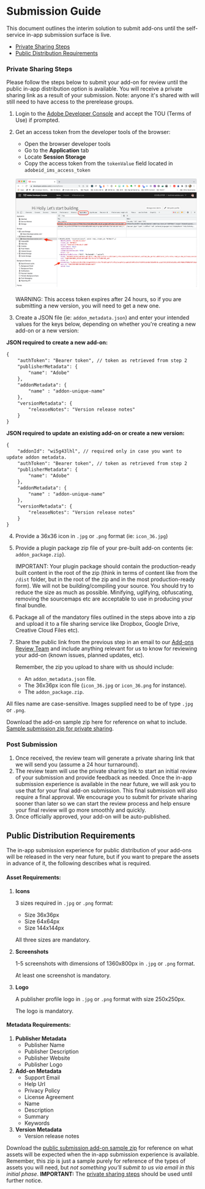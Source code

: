 # Submission Guide
This document outlines the interim solution to submit add-ons until the self-service in-app submission surface is live.

- [Private Sharing Steps](#private-sharing-steps)
- [Public Distribution Requirements](#public-distribution-requirements)
<!-- - [Sample Submission Zip Files](#sample-submission-zip-files) -->

### Private Sharing Steps
Please follow the steps below to submit your add-on for review until the public in-app distribution option is available. You will receive a private sharing link as a result of your submission. Note: anyone it's shared with will still need to have access to the prerelease groups.

1. Login to the [Adobe Developer Console](https://developer.adobe.com/console/) and accept the TOU (Terms of Use) if prompted.
2. Get an access token from the developer tools of the browser:
    - Open the browser developer tools
    - Go to the **Application** tab
    - Locate **Session Storage** 
    - Copy the access token from the `tokenValue` field located in `adobeid_ims_access_token`

    ![Access token](img/console-token.png)

    WARNING:
    This access token expires after 24 hours, so if you are submitting a new version, you will need to get a new one.

3. Create a JSON file (ie: `addon_metadata.json`) and enter your intended values for the keys below, depending on whether you're creating a new add-on or a new version:

**JSON required to create a new add-on:**

    {
        "authToken": "Bearer token", // token as retrieved from step 2
        "publisherMetadata": {
            "name": "Adobe"
        },
        "addonMetadata": {
            "name" : "addon-unique-name"
        },
        "versionMetadata": {
            "releaseNotes": "Version release notes"
        }
    }


**JSON required to update an existing add-on or create a new version:**

    {
        "addonId": "wi5g43lhl", // required only in case you want to update addon metadata.
        "authToken": "Bearer token", // token as retrieved from step 2
        "publisherMetadata": {
            "name": "Adobe"
        },
        "addonMetadata": {
            "name" : "addon-unique-name"
        },
        "versionMetadata": {
            "releaseNotes": "Version release notes"
        }
    }


4. Provide a 36x36 icon in `.jpg` or `.png` format (ie: `icon_36.jpg`)
5. Provide a plugin package zip file of your pre-built add-on contents (ie: `addon_package.zip`). 

    IMPORTANT: Your plugin package should contain the production-ready built content in the root of the zip (think in terms of content like from the `/dist` folder, but in the root of the zip and in the most production-ready form). We will not be building/compiling your source. You should try to reduce the size as much as possible. Minifying, uglifying, obfuscating, removing the sourcemaps etc are acceptable to use in producing your final bundle. 

6. Package all of the mandatory files outlined in the steps above into a zip and upload it to a file sharing service like Dropbox, Google Drive, Creative Cloud Files etc).
7. Share the public link from the previous step in an email to our [Add-ons Review Team](addon-submission@adobe.com) and include anything relevant for us to know for reviewing your add-on (known issues, planned updates, etc). 


    Remember, the zip you upload to share with us should include:

    - An `addon_metadata.json` file.    
    - The 36x36px icon file (`icon_36.jpg` or `icon_36.png` for instance).
    - The `addon_package.zip`.

<InlineAlert slots="text" variant="info"/>

All files name are case-sensitive. Images supplied need to be of type `.jpg` or `.png`.

<InlineAlert slots="text" variant="success"/>

Download the add-on sample zip here for reference on what to include.
[Sample submission zip for private sharing](img/Addon_Sample_private.zip).


### Post Submission

1. Once received, the review team will generate a private sharing link that we will send you (assume a 24 hour turnaround).
2. The review team will use the private sharing link to start an initial review of your submission and provide feedback as needed. Once the in-app submission experience is available in the near future, we will ask you to use that for your final add-on submission. This final submission will also require a final approval. We encourage you to submit for private sharing sooner than later so we can start the review process and help ensure your final review will go more smoothly and quickly. 
3. Once officially approved, your add-on will be auto-published.

## Public Distribution Requirements
The in-app submission experience for public distribution of your add-ons will be released in the very near future, but if you want to prepare the assets in advance of it, the following describes what is required. 

#### Asset Requirements:

1. **Icons**

    3 sizes required in `.jpg` or `.png` format:

    - Size 36x36px
    - Size 64x64px
    - Size 144x144px
    
    <InlineAlert slots="text" variant="warning"/>
    
    All three sizes are mandatory.

2. **Screenshots**
    
    1-5 screenshots with dimensions of 1360x800px in `.jpg` or `.png` format. 
    
    <InlineAlert slots="text" variant="warning"/>
    
    At least one screenshot is mandatory.        

3. **Logo** 

    A publisher profile logo in `.jpg` or `.png` format with size 250x250px.

    <InlineAlert slots="text" variant="warning"/>
    
    The logo is mandatory.


#### Metadata Requirements:

1. **Publisher Metadata**
    - Publisher Name
    - Publisher Description
    - Publisher Website
    - Publisher Logo
2. **Add-on Metadata**
    - Support Email
    - Help Url
    - Privacy Policy
    - License Agreement
    - Name
    - Description
    - Summary
    - Keywords
3. **Version Metadata**
    - Version release notes

<InlineAlert slots="text" variant="success"/>

Download the [public submission add-on sample zip](img/Addon_Sample_public.zip) for reference on what assets will be expected when the in-app submission experience is available. Remember, this zip is just a sample purely for reference of the types of assets you will need, but *not something you'll submit to us via email in this initial phase*. **IMPORTANT:** The [private sharing steps](#private-sharing-steps) should be used until further notice.
